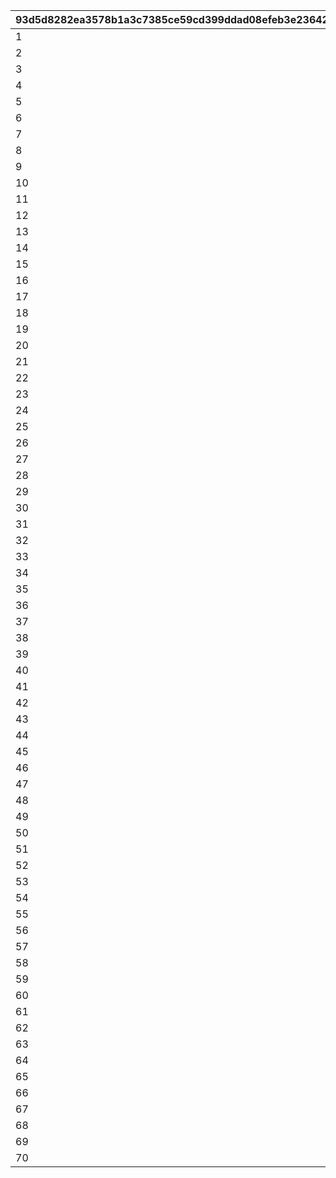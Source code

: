 |93d5d8282ea3578b1a3c7385ce59cd399ddad08efeb3e236421fe18bb60d153b|5b636aefdde80ccb3170c00127843380474f71f44712e851d4facd6cab946074|238f6f9da133a8b477b29ec033ede911a6192f6ff938c7e0f7c812c13d5f7332|43d39713d1037b3b283d44168cdedf636b0ffa5cc2dd0411721a54920c9b836c|f50f929dc51a102805ac929267e6ac2ef196d7382d2028c64f37cdeffd9bffb7|1fb97042a6e475da6c33aea437ac0d6bae74d3d7e30f823672e8f98093d09a42|4158cd62a39a44012bd3f21fc75ba420b3c89c85a7f6b19b856eb140af399eec|996a2d9492e05bc5aa9d6b0a18b05f7c1cfc8bfc3ed4dd008ff94fd328fad836|4b9587bb23985f7e04d15c3dc66f4762a9974094ff94304fa53c780511d965ee|
| --- | --- | --- | --- | --- | --- | --- | --- | --- |
|1|10000|90001|1|30000|12000|90043|0|10|
|2|10000|90002|2|30000|24000|90047|0|20|
|3|10000|90002|3|30000|24000|90047|0|20|
|4|10000|90002|4|30000|24000|90047|0|20|
|5|10000|90002|5|30000|24000|90047|0|20|
|6|10000|90002|6|30000|24000|90047|0|20|
|7|10000|90002|7|30000|24000|90047|0|20|
|8|10000|90002|8|30000|24000|90047|0|20|
|9|10000|90002|9|30000|24000|90047|0|20|
|10|10000|90002|10|30000|24000|90047|0|20|
|11|10000|90003|11|30000|48000|90051|90011|40|
|12|10000|90003|12|30000|48000|90051|90011|40|
|13|10000|90003|13|30000|48000|90051|90011|40|
|14|10000|90003|14|30000|48000|90051|90011|40|
|15|10000|90003|15|30000|48000|90051|90011|40|
|16|10000|90003|16|30000|48000|90051|90011|40|
|17|10000|90003|17|30000|48000|90051|90011|40|
|18|10000|90003|18|30000|48000|90051|90011|40|
|19|10000|90003|19|30000|48000|90051|90011|40|
|20|10000|90003|20|30000|48000|90051|90011|40|
|21|10000|90004|21|30000|72000|90055|90015|60|
|22|10000|90004|22|30000|72000|90055|90015|60|
|23|10000|90004|23|30000|72000|90055|90015|60|
|24|10000|90004|24|30000|72000|90055|90015|60|
|25|10000|90004|25|30000|72000|90055|90015|60|
|26|10000|90004|26|30000|72000|90055|90015|60|
|27|10000|90004|27|30000|72000|90055|90015|60|
|28|10000|90004|28|30000|72000|90055|90015|60|
|29|10000|90004|29|30000|72000|90055|90015|60|
|30|10000|90004|30|30000|72000|90055|90015|60|
|31|10000|90005|31|30000|96000|90059|90015|80|
|32|10000|90005|32|30000|96000|90059|90015|80|
|33|10000|90005|33|30000|96000|90059|90015|80|
|34|10000|90005|34|30000|96000|90059|90015|80|
|35|10000|90005|35|30000|96000|90059|90015|80|
|36|10000|90005|36|30000|96000|90059|90015|80|
|37|10000|90005|37|30000|96000|90059|90015|80|
|38|10000|90005|38|30000|96000|90059|90015|80|
|39|10000|90005|39|30000|96000|90059|90015|80|
|40|10000|90005|40|30000|96000|90059|90015|80|
|41|10000|90005|41|30000|144000|90063|90017|120|
|42|10000|90005|42|30000|144000|90063|90017|120|
|43|10000|90005|43|30000|144000|90063|90017|120|
|44|10000|90005|44|30000|144000|90063|90017|120|
|45|10000|90005|45|30000|144000|90063|90017|120|
|46|10000|90005|46|30000|144000|90063|90017|120|
|47|10000|90005|47|30000|144000|90063|90017|120|
|48|10000|90005|48|30000|144000|90063|90017|120|
|49|10000|90005|49|30000|144000|90063|90017|120|
|50|10000|90005|50|30000|144000|90063|90017|120|
|51|10000|90006|51|30000|180000|90067|90019|150|
|52|10000|90006|52|30000|180000|90067|90019|150|
|53|10000|90006|53|30000|180000|90067|90019|150|
|54|10000|90006|54|30000|180000|90067|90019|150|
|55|10000|90006|55|30000|180000|90067|90019|150|
|56|10000|90006|56|30000|180000|90067|90019|150|
|57|10000|90006|57|30000|180000|90067|90019|150|
|58|10000|90006|58|30000|180000|90067|90019|150|
|59|10000|90006|59|30000|180000|90067|90019|150|
|60|10000|90006|60|30000|180000|90067|90019|150|
|61|10000|90007|61|30000|216000|90071|90021|180|
|62|10000|90007|62|30000|216000|90071|90021|180|
|63|10000|90007|63|30000|216000|90071|90021|180|
|64|10000|90007|64|30000|216000|90071|90021|180|
|65|10000|90007|65|30000|216000|90071|90021|180|
|66|10000|90007|66|30000|216000|90071|90021|180|
|67|10000|90007|67|30000|216000|90071|90021|180|
|68|10000|90007|68|30000|216000|90071|90021|180|
|69|10000|90007|69|30000|216000|90071|90021|180|
|70|10000|90007|70|30000|216000|90071|90021|180|